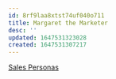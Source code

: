 ```yaml
---
id: 8rf9laa8xtst74uf040o711
title: Margaret the Marketer
desc: ''
updated: 1647531323028
created: 1647531307217
---
```


[Sales Personas](https://swcompany.sharepoint.com/:b:/r/sites/GlobalSalesService/Shared%20Documents/UX%20(User%20Experience)/071620-Salesforce-Personas-Sales.pdf?csf=1&web=1&e=mwK40X)
